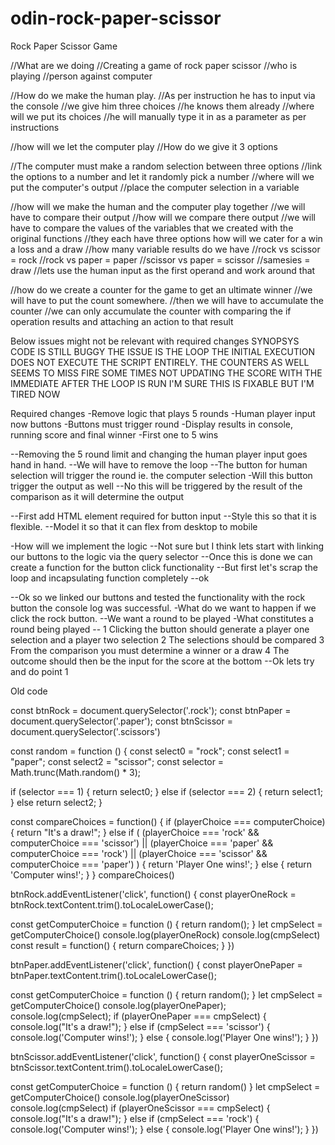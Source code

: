 # odin-rock-paper-scissor
Rock Paper Scissor Game

//What are we doing 
//Creating a game of rock paper scissor 
//who is playing
//person against computer

//How do we make the human play.
//As per instruction he has to input via the console
//we give him three choices 
//he knows them already
//where will we put its choices
//he will manually type it in as a parameter as per instructions


//how will we let the computer play
//How do we give it 3 options

//The computer must make a random selection between three options
//link the options to a number and let it randomly pick a number
//where will we put the computer's output
//place the computer selection in a variable

//how will we make the human and the computer play together
//we will have to compare their output 
//how will we compare there output
//we will have to compare the values of the variables that we created with the original functions 
//they each have three options how will we cater for a win a loss and a draw
//how many variable results do we have 
//rock vs scissor = rock
//rock vs paper = paper
//scissor vs paper = scissor
//samesies = draw
//lets use the human input as the first operand and work around that

//how do we create a counter for the game to get an ultimate winner
//we will have to put the count somewhere.
//then we will have to accumulate the counter
//we can only accumulate the counter with comparing the if operation results and attaching an action to that result

Below issues might not be relevant with required changes
SYNOPSYS 
CODE IS STILL BUGGY THE ISSUE IS THE LOOP THE INITIAL EXECUTION DOES NOT EXECUTE THE SCRIPT ENTIRELY.
THE COUNTERS AS WELL SEEMS TO MISS FIRE SOME TIMES NOT UPDATING THE SCORE WITH THE IMMEDIATE AFTER THE LOOP IS RUN
I'M SURE THIS IS FIXABLE BUT I'M TIRED NOW

Required changes
-Remove logic that plays 5 rounds
-Human player input now buttons
-Buttons must trigger round
-Display results in console, running score and final winner
-First one to 5 wins

--Removing the 5 round limit and changing the human player input goes hand in hand.
--We will have to remove the loop
--The button for human selection will trigger the round ie. the computer selection
-Will this button trigger the output as well 
--No this will be triggered by the result of the comparison as it will determine the output

--First add HTML element required for button input
--Style this so that it is flexible.
--Model it so that it can flex from desktop to mobile 

-How will we implement the logic
--Not sure but I think lets start with linking our buttons to the logic via the query selector
--Once this is done we can create a function for the button click functionality
--But first let's scrap the loop and incapsulating function completely
--ok 

--Ok so we linked our buttons and tested the functionality with the rock button the console log was successful.
-What do we want to happen if we click the rock button.
--We want a round to be played
-What constitutes a round being played
-- 1 Clicking the button should generate a player one selection and a player two selection 
    2 The selections should be compared 
     3 From the comparison you must determine a winner or a draw
      4 The outcome should then be the input for the score at the bottom
--Ok lets try and do point 1

Old code

const btnRock = document.querySelector('.rock');
const btnPaper = document.querySelector('.paper');
const btnScissor = document.querySelector('.scissors')



const random = function () {
  const select0 = "rock";
  const select1 = "paper";
  const select2 = "scissor";
  const selector = Math.trunc(Math.random() * 3);

  if (selector === 1) {
    return select0;
  } else if (selector === 2) {
    return select1;
  } else return select2;
}

const compareChoices = function() {
    if (playerChoice === computerChoice) {
      return "It's a draw!";
    } else if (
      (playerChoice === 'rock' && computerChoice === 'scissor') ||
      (playerChoice === 'paper' && computerChoice === 'rock') ||
      (playerChoice === 'scissor' && computerChoice === 'paper')
    ) {
      return 'Player One wins!';
    } else {
      return 'Computer wins!';
    }
  }
  compareChoices()

btnRock.addEventListener('click', function() {
  const playerOneRock = btnRock.textContent.trim().toLocaleLowerCase();
  
  const getComputerChoice = function () {
    return random();
  }
  let cmpSelect =  getComputerChoice()
  console.log(playerOneRock)
  console.log(cmpSelect)
  const result = function() {
    return compareChoices;
  }
})

btnPaper.addEventListener('click', function() {
  const playerOnePaper = btnPaper.textContent.trim().toLocaleLowerCase();
  
  const getComputerChoice = function () {
    return random();
  }
  let cmpSelect =  getComputerChoice()
  console.log(playerOnePaper);
  console.log(cmpSelect);
  if (playerOnePaper === cmpSelect) {
    console.log("It's a draw!");
  } else if (cmpSelect === 'scissor') {
    console.log('Computer wins!');
  } else {
    console.log('Player One wins!');
  }
})

btnScissor.addEventListener('click', function() {
  const playerOneScissor = btnScissor.textContent.trim().toLocaleLowerCase();
  
  const getComputerChoice = function () {
    return random()
  }
  let cmpSelect =  getComputerChoice()
  console.log(playerOneScissor)
  console.log(cmpSelect)
  if (playerOneScissor === cmpSelect) {
    console.log("It's a draw!");
  } else if (cmpSelect === 'rock') {
    console.log('Computer wins!');
  } else {
    console.log('Player One wins!');
  }
})


